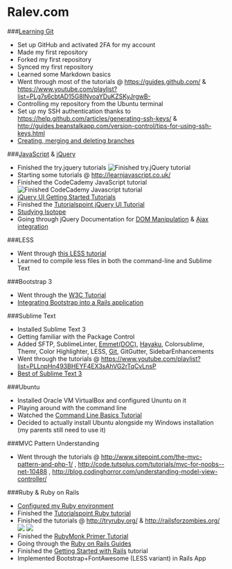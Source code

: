 Ralev.com
=========

###[Learning Git](http://git-scm.com/book/en/v2)
  
  +	Set up GitHub and activated 2FA for my account
  +	Made my first repository
  +	Forked my first repository
  +	Synced my first repository
  +	Learned some Markdown basics
  +	Went through most of the tutorials @ https://guides.github.com/ & https://www.youtube.com/playlist?list=PLg7s6cbtAD15G8lNyoaYDuKZSKyJrgwB-
  +	Controlling my repository from the Ubuntu terminal
  +	Set up my SSH authentication thanks to https://help.github.com/articles/generating-ssh-keys/ & http://guides.beanstalkapp.com/version-control/tips-for-using-ssh-keys.html
  +	[Creating, merging and deleting branches](http://git-scm.com/book/en/v2/Git-Branching-Basic-Branching-and-Merging)

###[JavaScript](http://www.w3schools.com/js/default.asp) & [jQuery](http://www.w3schools.com/jquery/default.asp)

  + Finished the try.jquery tutorials ![Finished try.jQuery tutorial](http://s22.postimg.org/4ra1o5rxt/jquery.png)
  + Starting some tutorials @ http://learnjavascript.co.uk/
  + Finished the CodeCademy JavaScript tutorial ![Finished CodeCademy Javascript tutorial](http://s17.postimg.org/yc5y222jz/image.png)
  + [jQuery UI Getting Started Tutorials](http://learn.jquery.com/jquery-ui/)
  + Finished the [Tutorialspoint jQuery UI Tutorial](http://www.tutorialspoint.com/jqueryui/index.htm)
  + [Studying Isotope](http://isotope.metafizzy.co/#getting-started)
  + Going through jQuery Documentation for [DOM Manipulation](http://api.jquery.com/category/manipulation/) & [Ajax integration](http://api.jquery.com/category/ajax/)
 
###LESS

  + Went through [this LESS tutorial](http://verekia.com/less-css/dont-read-less-css-tutorial-highly-addictive)
  + Learned to compile less files in both the command-line and Sublime Text

###Bootstrap 3

  + Went through the [W3C Tutorial](http://www.w3schools.com/bootstrap/default.asp)
  + [Integrating Bootstrap into a Rails application](https://github.com/seyhunak/twitter-bootstrap-rails)

###Sublime Text

  + Installed Sublime Text 3
  + Getting familiar with the Package Control
  + Added SFTP, SublimeLinter, [Emmet](https://scotch.io/tutorials/write-html-crazy-fast-with-emmet-an-interactive-guide)[(DOC)](http://docs.emmet.io/cheat-sheet/), [Hayaku](https://github.com/hayaku/hayaku#readme), Colorsublime, Themr, Color Highlighter, LESS, [Git](https://scotch.io/tutorials/using-git-inside-of-sublime-text-to-improve-workflow), GitGutter, SidebarEnhancements
  + Went through the tutorials @ https://www.youtube.com/playlist?list=PLLnpHn493BHEYF4EX3sAhVG2rTqCvLnsP
  + [Best of Sublime Text 3](https://scotch.io/bar-talk/best-of-sublime-text-3-features-plugins-and-settings)

###Ubuntu

  + Installed Oracle VM VirtualBox and configured Ununtu on it
  + Playing around with the command line
  + Watched the [Command Line Basics Tutorial](https://www.youtube.com/playlist?list=PLLnpHn493BHGmEYzbjWPJsnRMhvs-PSYG)
  + Decided to actually install Ubuntu alongside my Windows installation (my parents still need to use it)

###MVC Pattern Understanding
  + Went through the tutorials @ http://www.sitepoint.com/the-mvc-pattern-and-php-1/ , http://code.tutsplus.com/tutorials/mvc-for-noobs--net-10488 , http://blog.codinghorror.com/understanding-model-view-controller/

###Ruby & Ruby on Rails
  + [Configured my Ruby environment](http://ryanbigg.com/2014/10/ubuntu-ruby-ruby-install-chruby-and-you/)
  + Finished the [Tutorialspoint Ruby tutorial](http://www.tutorialspoint.com/ruby/)
  + Finished the tutorials @ http://tryruby.org/ & http://railsforzombies.org/ ![](http://s30.postimg.org/pg9oe3b7l/tryruby.jpg) ![](http://s30.postimg.org/ibrv523y9/rfz.jpg)
  + Finished the [RubyMonk Primer Tutorial](https://rubymonk.com/learning/books/1-ruby-primer)
  + Going through the [Ruby on Rails Guides](http://guides.rubyonrails.org/index.html)
  + Finished the [Getting Started with Rails](http://guides.rubyonrails.org/getting_started.html) tutorial
  + Implemented Bootstrap+FontAwesome (LESS variant) in Rails App
